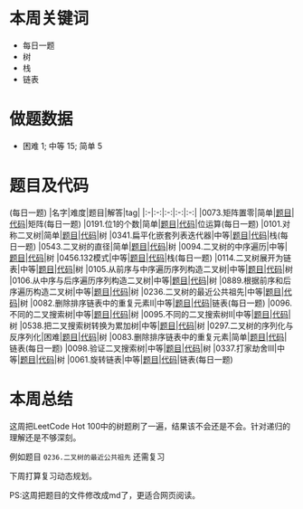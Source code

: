 <!--
 * @Description: 
 * @Autor: Au3C2
 * @Date: 2021-01-11 14:55:49
 * @LastEditors: Au3C2
 * @LastEditTime: 2021-03-28 12:09:01
-->
# 本周关键词

* 每日一题
* 树
* 栈
* 链表

# 做题数据

* 困难 1; 中等 15; 简单 5

# 题目及代码
(每日一题)
|名字|难度|题目|解答|tag|
|:-|:-:|:-:|:-:|:-:|
|0073.矩阵置零|简单|[题目](https://leetcode-cn.com/problems/set-matrix-zeroes/)|[代码](../Code/202103第4周/0073.矩阵置零.md)|矩阵(每日一题)
|0191.位1的个数|简单|[题目](https://leetcode-cn.com/problems/number-of-1-bits/)|[代码](../Code/202103第4周/0191.位1的个数.md)|位运算(每日一题)
|0101.对称二叉树|简单|[题目](https://leetcode-cn.com/problems/symmetric-tree/)|[代码](../Code/202103第4周/0101.对称二叉树.md)|树
|0341.扁平化嵌套列表迭代器|中等|[题目](https://leetcode-cn.com/problems/flatten-nested-list-iterator/)|[代码](../Code/202103第4周/0341.扁平化嵌套列表迭代器.md)|栈(每日一题)
|0543.二叉树的直径|简单|[题目](https://leetcode-cn.com/problems/diameter-of-binary-tree/)|[代码](../Code/202103第4周/0543.二叉树的直径.md)|树
|0094.二叉树的中序遍历|中等|[题目](https://leetcode-cn.com/problems/binary-tree-inorder-traversal/)|[代码](../Code/202103第4周/0094.二叉树的中序遍历.md)|树
|0456.132模式|中等|[题目](https://leetcode-cn.com/problems/132-pattern/)|[代码](../Code/202103第4周/0456.132模式.md)|栈(每日一题)
|0114.二叉树展开为链表|中等|[题目](https://leetcode-cn.com/problems/flatten-binary-tree-to-linked-list/)|[代码](../Code/202103第4周/0114.二叉树展开为链表.md)|树
|0105.从前序与中序遍历序列构造二叉树|中等|[题目](https://leetcode-cn.com/problems/construct-binary-tree-from-preorder-and-inorder-traversal/)|[代码](../Code/202103第4周/0105.从前序与中序遍历序列构造二叉树.md)|树
|0106.从中序与后序遍历序列构造二叉树|中等|[题目](https://leetcode-cn.com/problems/construct-binary-tree-from-inorder-and-postorder-traversal/)|[代码](../Code/202103第4周/0106.从中序与后序遍历序列构造二叉树.md)|树
|0889.根据前序和后序遍历构造二叉树|中等|[题目](https://leetcode-cn.com/problems/construct-binary-tree-from-preorder-and-postorder-traversal/)|[代码](../Code/202103第4周/0889.根据前序和后序遍历构造二叉树.md)|树
|0236.二叉树的最近公共祖先|中等|[题目](https://leetcode-cn.com/problems/lowest-common-ancestor-of-a-binary-tree/)|[代码](../Code/202103第4周/0236.二叉树的最近公共祖先.md)|树
|0082.删除排序链表中的重复元素II|中等|[题目](https://leetcode-cn.com/problems/remove-duplicates-from-sorted-list-ii/)|[代码](../Code/202103第4周/0082.删除排序链表中的重复元素II.md)|链表(每日一题)
|0096.不同的二叉搜索树|中等|[题目](https://leetcode-cn.com/problems/unique-binary-search-trees/)|[代码](../Code/202103第4周/0096.不同的二叉搜索树.md)|树
|0095.不同的二叉搜索树II|中等|[题目](https://leetcode-cn.com/problems/unique-binary-search-trees-ii/)|[代码](../Code/202103第4周/0095.不同的二叉搜索树II.md)|树
|0538.把二叉搜索树转换为累加树|中等|[题目](https://leetcode-cn.com/problems/convert-bst-to-greater-tree/)|[代码](../Code/202103第4周/0538.把二叉搜索树转换为累加树.md)|树
|0297.二叉树的序列化与反序列化|困难|[题目](https://leetcode-cn.com/problems/serialize-and-deserialize-binary-tree/)|[代码](../Code/202103第4周/0297.二叉树的序列化与反序列化.md)|树
|0083.删除排序链表中的重复元素|简单|[题目](https://leetcode-cn.com/problems/remove-duplicates-from-sorted-list/)|[代码](../Code/202103第4周/0083.删除排序链表中的重复元素.md)|链表(每日一题)
|0098.验证二叉搜索树|中等|[题目](https://leetcode-cn.com/problems/validate-binary-search-tree/)|[代码](../Code/202103第4周/0098.验证二叉搜索树.md)|树
|0337.打家劫舍III|中等|[题目](https://leetcode-cn.com/problems/house-robber-iii/)|[代码](../Code/202103第4周/0337.打家劫舍III.md)|树
|0061.旋转链表|中等|[题目](https://leetcode-cn.com/problems/rotate-list/)|[代码](../Code/202103第4周/0061.旋转链表.md)|链表(每日一题)


# 本周总结

这周把LeetCode Hot 100中的树题刷了一遍，结果该不会还是不会。针对递归的理解还是不够深刻。

例如题目 `0236.二叉树的最近公共祖先` 还需复习

下周打算复习动态规划。

PS:这周把题目的文件修改成md了，更适合网页阅读。